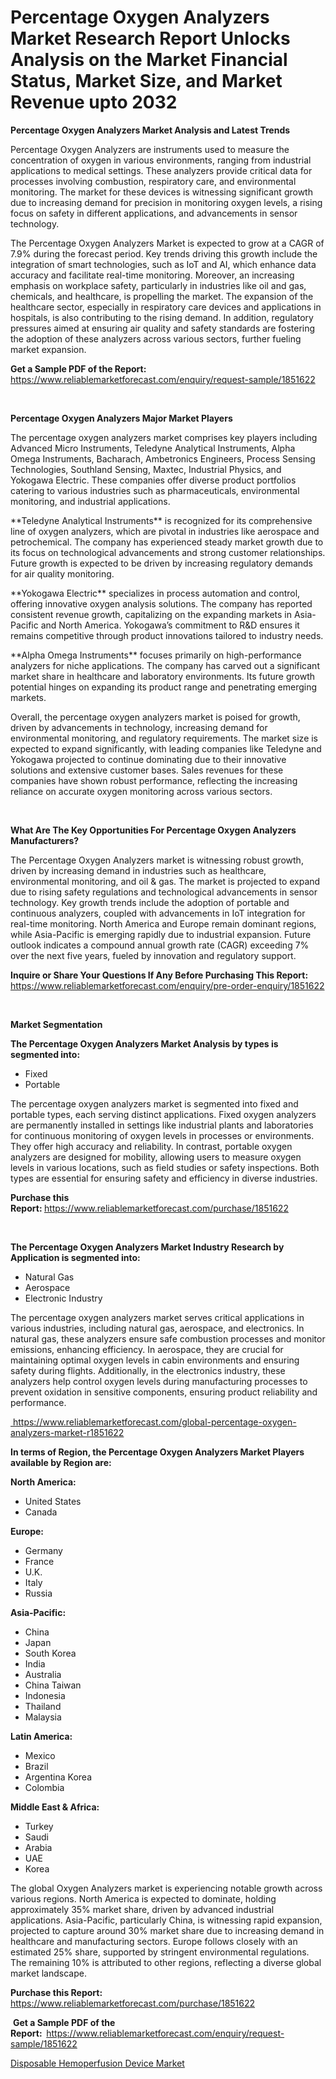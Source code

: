 <p><h1>Percentage Oxygen Analyzers Market Research Report Unlocks Analysis on the Market Financial Status, Market Size, and Market Revenue upto 2032</h1></p><p><strong>Percentage Oxygen Analyzers Market Analysis and Latest Trends</strong></p>
<p><p>Percentage Oxygen Analyzers are instruments used to measure the concentration of oxygen in various environments, ranging from industrial applications to medical settings. These analyzers provide critical data for processes involving combustion, respiratory care, and environmental monitoring. The market for these devices is witnessing significant growth due to increasing demand for precision in monitoring oxygen levels, a rising focus on safety in different applications, and advancements in sensor technology.</p><p>The Percentage Oxygen Analyzers Market is expected to grow at a CAGR of 7.9% during the forecast period. Key trends driving this growth include the integration of smart technologies, such as IoT and AI, which enhance data accuracy and facilitate real-time monitoring. Moreover, an increasing emphasis on workplace safety, particularly in industries like oil and gas, chemicals, and healthcare, is propelling the market. The expansion of the healthcare sector, especially in respiratory care devices and applications in hospitals, is also contributing to the rising demand. In addition, regulatory pressures aimed at ensuring air quality and safety standards are fostering the adoption of these analyzers across various sectors, further fueling market expansion.</p></p>
<p><strong>Get a Sample PDF of the Report:&nbsp;</strong> <a href="https://www.reliablemarketforecast.com/enquiry/request-sample/1851622?utm_campaign=2875&utm_medium=2&utm_source=Github&utm_content=ia&utm_term=26032025&utm_id=percentage-oxygen-analyzers">https://www.reliablemarketforecast.com/enquiry/request-sample/1851622</a></p>
<p>&nbsp;</p>
<p><strong>Percentage Oxygen Analyzers Major Market Players</strong></p>
<p><p>The percentage oxygen analyzers market comprises key players including Advanced Micro Instruments, Teledyne Analytical Instruments, Alpha Omega Instruments, Bacharach, Ambetronics Engineers, Process Sensing Technologies, Southland Sensing, Maxtec, Industrial Physics, and Yokogawa Electric. These companies offer diverse product portfolios catering to various industries such as pharmaceuticals, environmental monitoring, and industrial applications.</p><p>**Teledyne Analytical Instruments** is recognized for its comprehensive line of oxygen analyzers, which are pivotal in industries like aerospace and petrochemical. The company has experienced steady market growth due to its focus on technological advancements and strong customer relationships. Future growth is expected to be driven by increasing regulatory demands for air quality monitoring.</p><p>**Yokogawa Electric** specializes in process automation and control, offering innovative oxygen analysis solutions. The company has reported consistent revenue growth, capitalizing on the expanding markets in Asia-Pacific and North America. Yokogawa’s commitment to R&D ensures it remains competitive through product innovations tailored to industry needs.</p><p>**Alpha Omega Instruments** focuses primarily on high-performance analyzers for niche applications. The company has carved out a significant market share in healthcare and laboratory environments. Its future growth potential hinges on expanding its product range and penetrating emerging markets.</p><p>Overall, the percentage oxygen analyzers market is poised for growth, driven by advancements in technology, increasing demand for environmental monitoring, and regulatory requirements. The market size is expected to expand significantly, with leading companies like Teledyne and Yokogawa projected to continue dominating due to their innovative solutions and extensive customer bases. Sales revenues for these companies have shown robust performance, reflecting the increasing reliance on accurate oxygen monitoring across various sectors.</p></p>
<p>&nbsp;</p>
<p><strong>What Are The Key Opportunities For Percentage Oxygen Analyzers Manufacturers?</strong></p>
<p><p>The Percentage Oxygen Analyzers market is witnessing robust growth, driven by increasing demand in industries such as healthcare, environmental monitoring, and oil & gas. The market is projected to expand due to rising safety regulations and technological advancements in sensor technology. Key growth trends include the adoption of portable and continuous analyzers, coupled with advancements in IoT integration for real-time monitoring. North America and Europe remain dominant regions, while Asia-Pacific is emerging rapidly due to industrial expansion. Future outlook indicates a compound annual growth rate (CAGR) exceeding 7% over the next five years, fueled by innovation and regulatory support.</p></p>
<p><strong>Inquire or Share Your Questions If Any Before Purchasing This Report:</strong> <a href="https://www.reliablemarketforecast.com/enquiry/pre-order-enquiry/1851622?utm_campaign=2875&utm_medium=2&utm_source=Github&utm_content=ia&utm_term=26032025&utm_id=percentage-oxygen-analyzers">https://www.reliablemarketforecast.com/enquiry/pre-order-enquiry/1851622</a></p>
<p>&nbsp;</p>
<p><strong>Market Segmentation</strong></p>
<p><strong>The Percentage Oxygen Analyzers Market Analysis by types is segmented into:</strong></p>
<p><ul><li>Fixed</li><li>Portable</li></ul></p>
<p><p>The percentage oxygen analyzers market is segmented into fixed and portable types, each serving distinct applications. Fixed oxygen analyzers are permanently installed in settings like industrial plants and laboratories for continuous monitoring of oxygen levels in processes or environments. They offer high accuracy and reliability. In contrast, portable oxygen analyzers are designed for mobility, allowing users to measure oxygen levels in various locations, such as field studies or safety inspections. Both types are essential for ensuring safety and efficiency in diverse industries.</p></p>
<p><strong>Purchase this Report:&nbsp;</strong><a href="https://www.reliablemarketforecast.com/purchase/1851622?utm_campaign=2875&utm_medium=2&utm_source=Github&utm_content=ia&utm_term=26032025&utm_id=percentage-oxygen-analyzers">https://www.reliablemarketforecast.com/purchase/1851622</a></p>
<p>&nbsp;</p>
<p><strong>The Percentage Oxygen Analyzers Market Industry Research by Application is segmented into:</strong></p>
<p><ul><li>Natural Gas</li><li>Aerospace</li><li>Electronic Industry</li></ul></p>
<p><p>The percentage oxygen analyzers market serves critical applications in various industries, including natural gas, aerospace, and electronics. In natural gas, these analyzers ensure safe combustion processes and monitor emissions, enhancing efficiency. In aerospace, they are crucial for maintaining optimal oxygen levels in cabin environments and ensuring safety during flights. Additionally, in the electronics industry, these analyzers help control oxygen levels during manufacturing processes to prevent oxidation in sensitive components, ensuring product reliability and performance.</p></p>
<p><a href="https://www.reliablemarketforecast.com/global-percentage-oxygen-analyzers-market-r1851622?utm_campaign=2875&utm_medium=2&utm_source=Github&utm_content=ia&utm_term=26032025&utm_id=percentage-oxygen-analyzers">&nbsp;https://www.reliablemarketforecast.com/global-percentage-oxygen-analyzers-market-r1851622</a></p>
<p><strong>In terms of Region, the Percentage Oxygen Analyzers Market Players available by Region are:</strong></p>
<p>
    <p> <strong> North America: </strong>
        <ul>
            <li>United States</li>
            <li>Canada</li>
        </ul>
        </p> 
    <p> <strong> Europe: </strong>
        <ul>
            <li>Germany</li>
            <li>France</li>
            <li>U.K.</li>
            <li>Italy</li>
            <li>Russia</li>
        </ul>
        </p> 
    <p> <strong> Asia-Pacific: </strong>
        <ul>
            <li>China</li>
            <li>Japan</li>
            <li>South Korea</li>
            <li>India</li>
            <li>Australia</li>
            <li>China Taiwan</li>
            <li>Indonesia</li>
            <li>Thailand</li>
            <li>Malaysia</li>
        </ul>
        </p> 
    <p> <strong> Latin America: </strong>
        <ul>
            <li>Mexico</li>
            <li>Brazil</li>
            <li>Argentina Korea</li>
            <li>Colombia</li>
        </ul>
        </p> 
    <p> <strong> Middle East & Africa: </strong>
        <ul>
            <li>Turkey</li>
            <li>Saudi</li>
            <li>Arabia</li>
            <li>UAE</li>
            <li>Korea</li>
        </ul>
    </p>
    </p>
<p><p>The global Oxygen Analyzers market is experiencing notable growth across various regions. North America is expected to dominate, holding approximately 35% market share, driven by advanced industrial applications. Asia-Pacific, particularly China, is witnessing rapid expansion, projected to capture around 30% market share due to increasing demand in healthcare and manufacturing sectors. Europe follows closely with an estimated 25% share, supported by stringent environmental regulations. The remaining 10% is attributed to other regions, reflecting a diverse global market landscape.</p></p>
<p><strong>Purchase this Report: </strong><a href="https://www.reliablemarketforecast.com/purchase/1851622?utm_campaign=2875&utm_medium=2&utm_source=Github&utm_content=ia&utm_term=26032025&utm_id=percentage-oxygen-analyzers">https://www.reliablemarketforecast.com/purchase/1851622</a></p>
<p>&nbsp;<strong>Get a Sample PDF of the Report:&nbsp;&nbsp;</strong><a href="https://www.reliablemarketforecast.com/enquiry/request-sample/1851622?utm_campaign=2875&utm_medium=2&utm_source=Github&utm_content=ia&utm_term=26032025&utm_id=percentage-oxygen-analyzers">https://www.reliablemarketforecast.com/enquiry/request-sample/1851622</a></p>
<p><strong></strong></p>
<p><p><a href="https://github.com/vitrilaoire/Market-Research-Report-List-1/blob/main/disposable-hemoperfusion-device-market.md?utm_campaign=2875&utm_medium=2&utm_source=Github&utm_content=ia&utm_term=26032025&utm_id=percentage-oxygen-analyzers">Disposable Hemoperfusion Device Market</a></p></p>